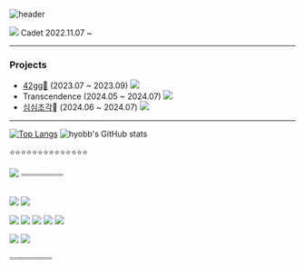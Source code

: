 ![header](https://capsule-render.vercel.app/api?type=waving&color=gradient&height=300&section=header&text=Хёпин's%20GitHub&fontSize=70)

  <img src="https://img.shields.io/badge/42seoul-000000?style=flat&logo=42&logoColor=ffffff"/> Cadet 2022.11.07 ~
 
 --------------
  ### Projects
  - [42gg🏓](https://gg.42seoul.kr/) (2023.07 ~ 2023.09) <a href="https://github.com/42organization/42gg.client"><img src="https://img.shields.io/badge/github-181717?style=flat&logo=GitHub&logoColor=ffffff"/></a>
  - Transcendence (2024.05 ~ 2024.07) <a href="https://github.com/Retro-pong/Transcendence"><img src="https://img.shields.io/badge/github-181717?style=flat&logo=GitHub&logoColor=ffffff"/></a>
  - [심심조각](https://dear-my-peace.site/)📝 (2024.06 ~ 2024.07) <a href="https://github.com/DearMyPeace"><img src="https://img.shields.io/badge/github-181717?style=flat&logo=GitHub&logoColor=ffffff"/></a>
  --------------

[![Top Langs](https://github-readme-stats.vercel.app/api/top-langs/?username=hyobb109&layout=compact&theme=react)](https://github.com/anuraghazra/github-readme-stats)
![hyobb's GitHub stats](https://github-readme-stats.vercel.app/api?username=hyobb109&show_icons=true&theme=nightowl)
<p> ⭐️⭐️⭐️⭐️⭐️⭐️⭐️⭐️⭐️⭐️⭐️⭐️⭐️⭐️ </p>
<img src="http://mazassumnida.wtf/api/v2/generate_badge?boj=chodl201">
▫️▫️▫️▫️▫️▫️▫️▫️▫️▫️▫️▫️▫️▫️▫
<p>
  <br>
  <img src="https://img.shields.io/badge/C-A8B9CC.svg?&style=for-the-badge&logo=C&logoColor=FFFFFF">
  <img src="https://img.shields.io/badge/Python-3776AB.svg?&style=for-the-badge&logo=Python&logoColor=FFFFFF">
</p>
<p >
  <p>
    <img src="https://img.shields.io/badge/JavaScript-F7DF1E.svg?&style=for-the-badge&logo=JavaScript&logoColor=FFFFFF">
    <img src="https://img.shields.io/badge/HTML5-E34F26.svg?&style=for-the-badge&logo=HTML5&logoColor=FFFFFF">
    <img src="https://img.shields.io/badge/CSS-1572B6.svg?&style=for-the-badge&logo=CSS3&logoColor=FFFFFF">
     <img src="https://img.shields.io/badge/React-61DAFB?style=for-the-badge&logo=React&logoColor=ffffff"/>
  <img src="https://img.shields.io/badge/TypeScript-3178C6?style=for-the-badge&logo=TypeScript&logoColor=ffffff"/>
  </p>
  <p>
    <img src="https://img.shields.io/badge/Visual_Studio_Code-5C2D91.svg?&style=for-the-badge&logo=VisualStudioCode&logoColor=FFFFFF">
    <img src="https://img.shields.io/badge/Vim-019733.svg?&style=for-the-badge&logo=Vim&logoColor=FFFFFF"> 
  </p>
</p>
▫️▫️▫️▫️▫️▫️▫️▫️▫️▫️▫️▫️▫️▫️▫



<!--
**hyobb109/hyobb109** is a ✨ _special_ ✨ repository because its `README.md` (this file) appears on your GitHub profile.

Here are some ideas to get you started:

- 🔭 I’m currently working on ...
- 🌱 I’m currently learning ...
- 👯 I’m looking to collaborate on ...
- 🤔 I’m looking for help with ...
- 💬 Ask me about ...
- 📫 How to reach me: ...
- 😄 Pronouns: ...
- ⚡ Fun fact: ...
-->
